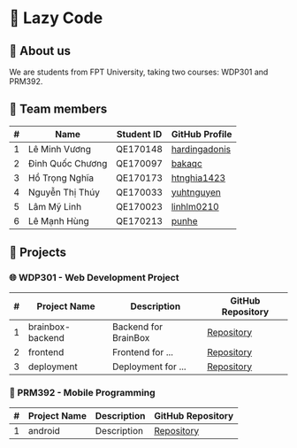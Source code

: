 # 🦥 Lazy Code

## 🌟 About us

We are students from FPT University, taking two courses: WDP301 and PRM392.

## 👥 Team members

| #   | Name             | Student ID | GitHub Profile                                    |
| --- | ---------------- | ---------- | ------------------------------------------------- |
| 1   | Lê Minh Vương    | QE170148   | [hardingadonis](https://github.com/hardingadonis) |
| 2   | Đinh Quốc Chương | QE170097   | [bakaqc](https://github.com/bakaqc)               |
| 3   | Hồ Trọng Nghĩa   | QE170173   | [htnghia1423](https://github.com/htnghia1423)     |
| 4   | Nguyễn Thị Thúy  | QE170033   | [yuhtnguyen](https://github.com/yuhtnguyen)       |
| 5   | Lâm Mỹ Linh      | QE170023   | [linhlm0210](https://github.com/linhlm0210)       |
| 6   | Lê Mạnh Hùng     | QE170213   | [punhe](https://github.com/punhe)                 |

## 🚀 Projects

### 🌐 WDP301 - Web Development Project

| #   | Project Name     | Description          | GitHub Repository                                    |
| --- | ---------------- | -------------------- | ---------------------------------------------------- |
| 1   | brainbox-backend | Backend for BrainBox | [Repository](http://github/lzaycoe/brainbox-backend) |
| 2   | frontend         | Frontend for ...     | [Repository](http://github/lzaycoe/frontend)         |
| 3   | deployment       | Deployment for ...   | [Repository](http://github/lzaycoe/deployment)       |

### 📱 PRM392 - Mobile Programming

| #   | Project Name | Description | GitHub Repository                           |
| --- | ------------ | ----------- | ------------------------------------------- |
| 1   | android      | Description | [Repository](http://github/lzaycoe/android) |
